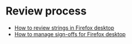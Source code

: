 # Review process

* [How to review strings in Firefox desktop](review.md)
* [How to manage sign-offs for Firefox desktop](signoffs.md)
